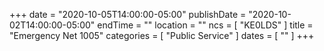 +++
date = "2020-10-05T14:00:00-05:00"
publishDate = "2020-10-02T14:00:00-05:00"
endTime = ""
location = ""
ncs = [ "KE0LDS" ]
title = "Emergency Net 1005"
categories = [ "Public Service" ]
dates = [ "" ]
+++
